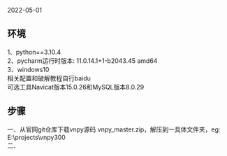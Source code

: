 2022-05-01

## 环境  
1、python==3.10.4  
2、pycharm运行时版本: 11.0.14.1+1-b2043.45 amd64  
3、windows10  
相关配置和破解教程自行baidu  
可选工具Navicat版本15.0.26和MySQL版本8.0.29

## 步骤
一、从官网git仓库下载vnpy源码 vnpy_master.zip，解压到一具体文件夹，eg: E:\projects\vnpy300  
二、
